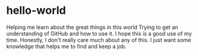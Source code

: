 # hello-world
Helping me learn about the great things in this world
Trying to get an understanding of GitHub and how to use it. I hope this is a good use of my time. Honestly, I don't really care much about any of this. I just want some knowledge that helps me to find and keep a job.
